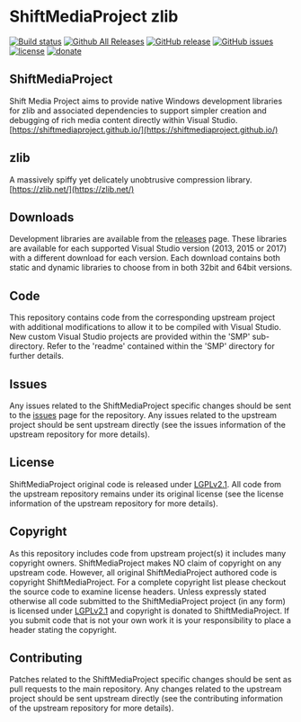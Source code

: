 ShiftMediaProject zlib
=============
[![Build status](https://ci.appveyor.com/api/projects/status/mxdv5b80n40ot81n?svg=true)](https://ci.appveyor.com/project/Sibras/zlib)
[![Github All Releases](https://img.shields.io/github/downloads/ShiftMediaProject/zlib/total.svg)](https://github.com/ShiftMediaProject/zlib/releases)
[![GitHub release](https://img.shields.io/github/release/ShiftMediaProject/zlib.svg)](https://github.com/ShiftMediaProject/zlib/releases/latest)
[![GitHub issues](https://img.shields.io/github/issues/ShiftMediaProject/zlib.svg)](https://github.com/ShiftMediaProject/zlib/issues)
[![license](https://img.shields.io/github/license/ShiftMediaProject/zlib.svg)](https://github.com/ShiftMediaProject/zlib)
[![donate](https://img.shields.io/badge/donate-link-brightgreen.svg)](https://shiftmediaproject.github.io/8-donate/)
## ShiftMediaProject

Shift Media Project aims to provide native Windows development libraries for zlib and associated dependencies to support simpler creation and debugging of rich media content directly within Visual Studio. [https://shiftmediaproject.github.io/](https://shiftmediaproject.github.io/)

## zlib

A massively spiffy yet delicately unobtrusive compression library. [https://zlib.net/](https://zlib.net/)

## Downloads

Development libraries are available from the [releases](https://github.com/ShiftMediaProject/zlib/releases) page. These libraries are available for each supported Visual Studio version (2013, 2015 or 2017) with a different download for each version. Each download contains both static and dynamic libraries to choose from in both 32bit and 64bit versions.

## Code

This repository contains code from the corresponding upstream project with additional modifications to allow it to be compiled with Visual Studio. New custom Visual Studio projects are provided within the 'SMP' sub-directory. Refer to the 'readme' contained within the 'SMP' directory for further details.

## Issues

Any issues related to the ShiftMediaProject specific changes should be sent to the [issues](https://github.com/ShiftMediaProject/zlib/issues) page for the repository. Any issues related to the upstream project should be sent upstream directly (see the issues information of the upstream repository for more details).

## License

ShiftMediaProject original code is released under [LGPLv2.1](https://www.gnu.org/licenses/lgpl-2.1.html). All code from the upstream repository remains under its original license (see the license information of the upstream repository for more details).

## Copyright

As this repository includes code from upstream project(s) it includes many copyright owners. ShiftMediaProject makes NO claim of copyright on any upstream code. However, all original ShiftMediaProject authored code is copyright ShiftMediaProject. For a complete copyright list please checkout the source code to examine license headers. Unless expressly stated otherwise all code submitted to the ShiftMediaProject project (in any form) is licensed under [LGPLv2.1](https://www.gnu.org/licenses/lgpl-2.1.html) and copyright is donated to ShiftMediaProject. If you submit code that is not your own work it is your responsibility to place a header stating the copyright.

## Contributing

Patches related to the ShiftMediaProject specific changes should be sent as pull requests to the main repository. Any changes related to the upstream project should be sent upstream directly (see the contributing information of the upstream repository for more details).